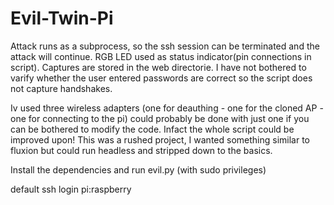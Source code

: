 # Evil-Twin-Pi

Attack runs as a subprocess, so the ssh session can be terminated and the attack will continue. RGB LED used as status indicator(pin connections in script). Captures are stored in the web directorie. I have not bothered to varify whether the user entered passwords are correct so the script does not capture handshakes. 

Iv used three wireless adapters (one for deauthing - one for the cloned AP - one for connecting to the pi) could probably be done with just one if you can be bothered to modify the code. Infact the whole script could be improved upon! This was a rushed project, I wanted something similar to fluxion but could run headless and stripped down to the basics.

Install the dependencies and run evil.py (with sudo privileges)

default ssh login pi:raspberry

